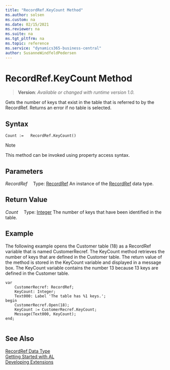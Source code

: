 ```yaml
---
title: "RecordRef.KeyCount Method"
ms.author: solsen
ms.custom: na
ms.date: 02/15/2021
ms.reviewer: na
ms.suite: na
ms.tgt_pltfrm: na
ms.topic: reference
ms.service: "dynamics365-business-central"
author: SusanneWindfeldPedersen
---
```

[//]: # (START>DO_NOT_EDIT)
[//]: # (IMPORTANT:Do not edit any of the content between here and the END>DO_NOT_EDIT.)
[//]: # (Any modifications should be made in the .xml files in the ModernDev repo.)
# RecordRef.KeyCount Method
> **Version**: _Available or changed with runtime version 1.0._

Gets the number of keys that exist in the table that is referred to by the RecordRef. Returns an error if no table is selected.


## Syntax
```
Count :=   RecordRef.KeyCount()
```
> [!NOTE]
> This method can be invoked using property access syntax.

## Parameters
*RecordRef*
&emsp;Type: [RecordRef](recordref-data-type.md)
An instance of the [RecordRef](recordref-data-type.md) data type.

## Return Value
*Count*
&emsp;Type: [Integer](../integer/integer-data-type.md)
The number of keys that have been identified in the table.


[//]: # (IMPORTANT: END>DO_NOT_EDIT)

## Example  
 The following example opens the Customer table \(18\) as a RecordRef variable that is named CustomerRecref. The KeyCount method retrieves the number of keys that are defined in the Customer table. The return value of the method is stored in the KeyCount variable and displayed in a message box. The KeyCount variable contains the number 13 because 13 keys are defined in the Customer table. 
  
```al
var
    CustomerRecref: RecordRef;
    KeyCount: Integer;
    Text000: Label 'The table has %1 keys.';
begin     
    CustomerRecref.Open(18);  
    KeyCount := CustomerRecref.KeyCount;  
    Message(Text000, KeyCount);  
end;
  
```  

## See Also
[RecordRef Data Type](recordref-data-type.md)  
[Getting Started with AL](../../devenv-get-started.md)  
[Developing Extensions](../../devenv-dev-overview.md)